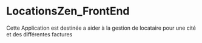 # LocationsZen_FrontEnd
Cette Application est destinée a aider à la gestion de locataire pour une cité et des différentes factures
